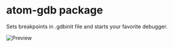 # atom-gdb package

Sets breakpoints in .gdbinit file and starts your favorite debugger.

![Preview](https://i.imgur.com/MtJBFmI.gif)
